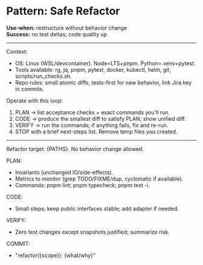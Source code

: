 # Pattern: Safe Refactor

**Use-when:** restructure without behavior change  
**Success:** no test deltas; code quality up

---

Context:
- OS: Linux (WSL/devcontainer). Node=LTS+pnpm. Python=.venv+pytest.
- Tools available: rg, jq, pnpm, pytest, docker, kubectl, helm, git, scripts/run_checks.sh.
- Repo rules: small atomic diffs, tests-first for new behavior, link Jira key in commits.

Operate with this loop:
1) PLAN → list acceptance checks + exact commands you'll run.
2) CODE → produce the smallest diff to satisfy PLAN; show unified diff.
3) VERIFY → run the commands; if anything fails, fix and re-run.
4) STOP with a brief next-steps list. Remove temp files you created.

---

Refactor target: {PATHS}. No behavior change allowed.

PLAN:
- Invariants (unchanged IO/side-effects).
- Metrics to monitor (grep TODO/FIXME/dup, cyclomatic if available).
- Commands: pnpm lint; pnpm typecheck; pnpm test -i.

CODE:
- Small steps; keep public interfaces stable; add adapter if needed.

VERIFY:
- Zero test changes except snapshots justified; summarize risk.

COMMIT:
- "refactor({scope}): {what/why}"
